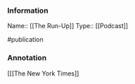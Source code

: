 ### Information

Name:: [[The Run-Up]]
Type:: [[Podcast]]

#publication


### Annotation

[[[The New York Times]]
